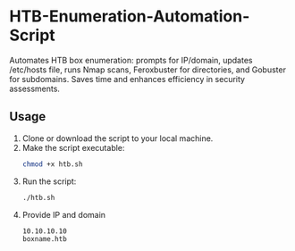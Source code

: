 # HTB-Enumeration-Automation-Script
Automates HTB box enumeration: prompts for IP/domain, updates /etc/hosts file, runs Nmap scans, Feroxbuster for directories, and Gobuster for subdomains. Saves time and enhances efficiency in security assessments.

## Usage
1. Clone or download the script to your local machine.
2. Make the script executable:
   ```bash
   chmod +x htb.sh
3. Run the script:
   ```bash
   ./htb.sh
4. Provide IP and domain
   ```bash
   10.10.10.10
   boxname.htb
